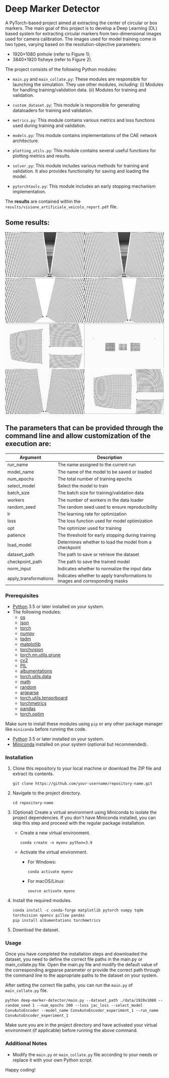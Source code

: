 # Deep Marker Detector
A PyTorch-based project aimed at extracting the center of circular or box markers. The main goal of this project is to develop a Deep Learning (DL) based system for extracting circular markers from two-dimensional images used for camera calibration. The images used for model training come in two types, varying based on the resolution-objective parameters:

- 1920×1080 pinhole (refer to Figure 1);
- 3840×1920 fisheye (refer to Figure 2).

The project consists of the following Python modules:

- `main.py` and `main_collate.py`: These modules are responsible for launching the simulation. They use other modules, including:
  (i) Modules for handling training/validation data.
  (ii) Modules for training and validation.

- `custom_dataset.py`: This module is responsible for generating dataloaders for training and validation.

- `metrics.py`: This module contains various metrics and loss functions used during training and validation.

- `models.py`: This module contains implementations of the CAE network architecture.

- `plotting_utils.py`: This module contains several useful functions for plotting metrics and results.

- `solver.py`: This module includes various methods for training and validation. It also provides functionality for saving and loading the model.

- `pytorchtools.py`: This module includes an early stopping mechanism implementation.

The **results** are contained within the `results/visione_artificiale_veicolo_report.pdf` file.

## Some results:

![plot1](./results/img-caeup-jac-qual-res.png)
![plot2](./results/msk-caeup-jac-qual-res.png)
![plot3](./results/bs8_autoenc_jacLoss_mix1920x1080_norm_transf_1.png)
![plot4](./results/bs8_autoenc_jacLoss_mix1920x1080_norm_transf_2.png)

## The parameters that can be provided through the command line and allow customization of the execution are:

| Argument              | Description                                                                  |
|-----------------------|------------------------------------------------------------------------------|
| run_name              | The name assigned to the current run                                         |
| model_name            | The name of the model to be saved or loaded                                  |
| num_epochs            | The total number of training epochs                                          |
| select_model          | Select the model to train                                                    |
| batch_size            | The batch size for training/validation data                                  |
| workers               | The number of workers in the data loader                                     |
| random_seed           | The random seed used to ensure reproducibility                               |
| lr                    | The learning rate for optimization                                           |
| loss                  | The loss function used for model optimization                                |
| opt                   | The optimizer used for training                                              |
| patience              | The threshold for early stopping during training                             |
| load_model            | Determines whether to load the model from a checkpoint                       |
| dataset_path          | The path to save or retrieve the dataset                                     |
| checkpoint_path       | The path to save the trained model                                           | 
| norm_input            | Indicates whether to normalize the input data                                |
| apply_transformations | Indicates whether to apply transformations to images and corresponding masks |


### Prerequisites

- [Python](https://www.python.org/downloads/) 3.5 or later installed on your system.
- The following modules:
  - [os](https://docs.python.org/3/library/os.html)
  - [json](https://docs.python.org/3/library/json.html)
  - [torch](https://pytorch.org/)
  - [numpy](https://numpy.org/)
  - [tqdm](https://tqdm.github.io/)
  - [matplotlib](https://matplotlib.org/)
  - [torchvision](https://pytorch.org/vision/stable/index.html)
  - [torch.nn.utils.prune](https://pytorch.org/tutorials/intermediate/pruning_tutorial.html)
  - [cv2](https://docs.opencv.org/4.5.2/)
  - [PIL](https://pillow.readthedocs.io/en/stable/)
  - [albumentations](https://albumentations.ai/)
  - [torch.utils.data](https://pytorch.org/docs/stable/data.html)
  - [math](https://docs.python.org/3/library/math.html)
  - [random](https://docs.python.org/3/library/random.html)
  - [argparse](https://docs.python.org/3/library/argparse.html)
  - [torch.utils.tensorboard](https://pytorch.org/docs/stable/tensorboard.html)
  - [torchmetrics](https://torchmetrics.readthedocs.io/en/stable/)
  - [pandas](https://pandas.pydata.org/)
  - [torch.optim](https://pytorch.org/docs/stable/optim.html)

Make sure to install these modules using `pip` or any other package manager like `miniconda` before running the code.

- [Python](https://www.python.org/downloads/) 3.5 or later installed on your system.
- [Miniconda](https://docs.conda.io/en/latest/miniconda.html) installed on your system (optional but recommended).

### Installation

1. Clone this repository to your local machine or download the ZIP file and extract its contents.

   ```shell
   git clone https://github.com/your-username/repository-name.git
   ```

2. Navigate to the project directory.

   ```shell
   cd repository-name
   ```

3. (Optional) Create a virtual environment using Miniconda to isolate the project dependencies. If you don't have Miniconda installed, you can skip this step and proceed with the regular package installation.

   - Create a new virtual environment.

     ```shell
     conda create -n myenv python=3.9
     ```

   - Activate the virtual environment.

     - For Windows:

       ```shell
       conda activate myenv
       ```

     - For macOS/Linux:

       ```shell
       source activate myenv
       ```

4. Install the required modules.

   ```shell
   conda install -c conda-forge matplotlib pytorch numpy tqdm torchvision opencv pillow pandas
   pip install albumentations torchmetrics
   ```

5. Download the dataset.

### Usage

Once you have completed the installation steps and downloaded the dataset, you need to define the correct file paths in the main.py or main_collate.py file. Open the main.py file and modify the default value of the corresponding argparse parameter or provide the correct path through the command line to the appropriate paths to the dataset on your system.

After setting the correct file paths, you can run the `main.py` of `main_collate.py` file.

```shell
python deep-marker-detector/main.py --dataset_path ./data/1920x1080 --random_seed 1 --num_epochs 200 --loss jac_loss --select_model ConvAutoEncoder --model_name ConvAutoEncoder_experiment_1 --run_name ConvAutoEncoder_experiment_1
```

Make sure you are in the project directory and have activated your virtual environment (if applicable) before running the above command.

### Additional Notes

- Modify the `main.py` or `main_collate.py` file according to your needs or replace it with your own Python script.

Happy coding!